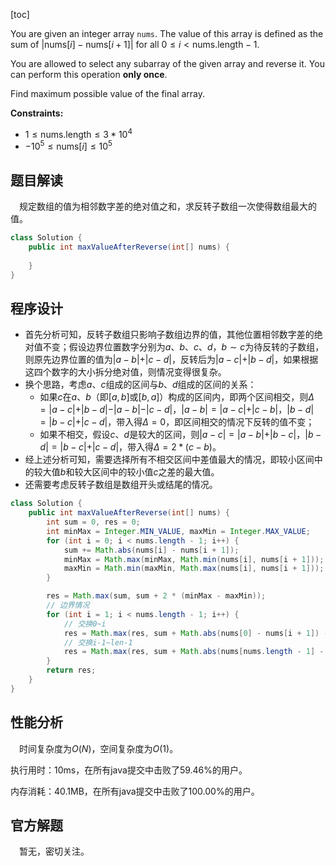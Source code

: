 [toc]

You are given an integer array `nums`. The value of this array is defined as the sum of $\vert \text{nums}[i]-\text{nums}[i+1]\vert$ for all $0 \le i < \text{nums.length}-1$.

You are allowed to select any subarray of the given array and reverse it. You can perform this operation **only once**.

Find maximum possible value of the final array.



**Constraints:**

- $1 \le \text{nums.length} \le 3*10^4$
- $-10^5 \le \text{nums}[i] \le 10^5$



## 题目解读

&emsp;规定数组的值为相邻数字差的绝对值之和，求反转子数组一次使得数组最大的值。

```java
class Solution {
    public int maxValueAfterReverse(int[] nums) {
        
    }
}
```

## 程序设计

* 首先分析可知，反转子数组只影响子数组边界的值，其他位置相邻数字差的绝对值不变；假设边界位置数字分别为$a$、$b$、$c$、$d$，$b \sim c$为待反转的子数组，则原先边界位置的值为$\vert a - b \vert + \vert c - d \vert$，反转后为$\vert a - c\vert + \vert b - d\vert$，如果根据这四个数字的大小拆分绝对值，则情况变得很复杂。
* 换个思路，考虑$a$、$c$组成的区间与$b$、$d$组成的区间的关系：
  * 如果$c$在$a$、$b$（即$[a,b]$或$[b,a]$）构成的区间内，即两个区间相交，则$\Delta = \vert a - c\vert + \vert b - d\vert - \vert a - b \vert - \vert c - d \vert$，$\vert a - b\vert = \vert a - c \vert + \vert c - b \vert$，$\vert b - d \vert = \vert b - c \vert + \vert c - d \vert$，带入得$\Delta = 0$，即区间相交的情况下反转的值不变；
  * 如果不相交，假设$c$、$d$是较大的区间，则$\vert a - c \vert = \vert a - b \vert + \vert b - c \vert$，$\vert b - d \vert = \vert b - c \vert + \vert c - d \vert$，带入得$\Delta = 2 * (c - b)$。
* 经上述分析可知，需要选择所有不相交区间中差值最大的情况，即较小区间中的较大值$b$和较大区间中的较小值$c$之差的最大值。
* 还需要考虑反转子数组是数组开头或结尾的情况。

```java
class Solution {
    public int maxValueAfterReverse(int[] nums) {
        int sum = 0, res = 0;
        int minMax = Integer.MIN_VALUE, maxMin = Integer.MAX_VALUE;
        for (int i = 0; i < nums.length - 1; i++) {
            sum += Math.abs(nums[i] - nums[i + 1]);
            minMax = Math.max(minMax, Math.min(nums[i], nums[i + 1]));
            maxMin = Math.min(maxMin, Math.max(nums[i], nums[i + 1]));
        }

        res = Math.max(sum, sum + 2 * (minMax - maxMin));
        // 边界情况
        for (int i = 1; i < nums.length - 1; i++) {
            // 交换0~i
            res = Math.max(res, sum + Math.abs(nums[0] - nums[i + 1]) - Math.abs(nums[i] - nums[i + 1]));
            // 交换i-1~len-1
            res = Math.max(res, sum + Math.abs(nums[nums.length - 1] - nums[i - 1]) - Math.abs(nums[i] - nums[i - 1]));
        }
        return res;
    }
}
```

## 性能分析

&emsp;时间复杂度为$O(N)$，空间复杂度为$O(1)$。

执行用时：10ms，在所有java提交中击败了59.46%的用户。

内存消耗：40.1MB，在所有java提交中击败了100.00%的用户。

## 官方解题

&emsp;暂无，密切关注。